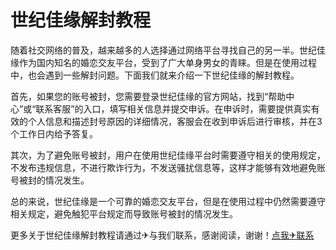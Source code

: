 # 世纪佳缘解封教程

随着社交网络的普及，越来越多的人选择通过网络平台寻找自己的另一半。世纪佳缘作为国内知名的婚恋交友平台，受到了广大单身男女的青睐。但是在使用过程中，也会遇到一些解封问题。下面我们就来介绍一下世纪佳缘的解封教程。

首先，如果您的账号被封，您需要登录世纪佳缘的官方网站，找到“帮助中心”或“联系客服”的入口，填写相关信息并提交申诉。在申诉时，需要提供真实有效的个人信息和描述封号原因的详细情况，客服会在收到申诉后进行审核，并在3个工作日内给予答复。

其次，为了避免账号被封，用户在使用世纪佳缘平台时需要遵守相关的使用规定，不发布违规信息，不进行欺诈行为，不发送骚扰信息等，这样才能够有效地避免账号被封的情况发生。

总的来说，世纪佳缘是一个可靠的婚恋交友平台，但是在使用过程中仍然需要遵守相关规定，避免触犯平台规定而导致账号被封的情况发生。

更多关于世纪佳缘解封教程请通过✈与我们联系，感谢阅读，谢谢！[点我✈联系](https://a.k02.cc)